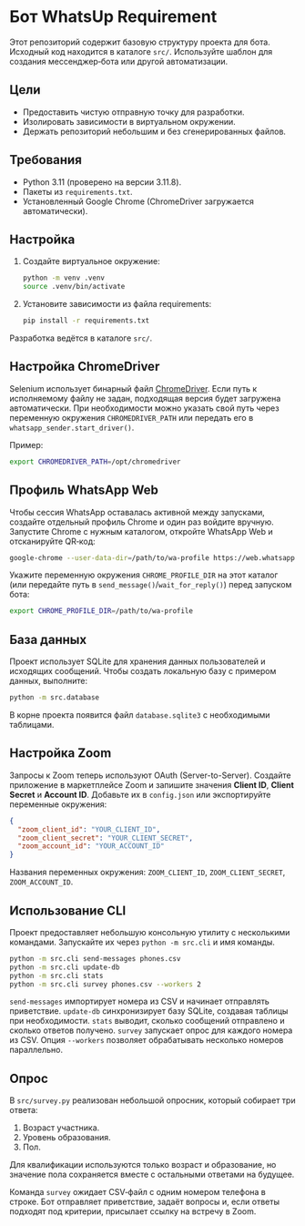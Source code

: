 # Бот WhatsUp Requirement

Этот репозиторий содержит базовую структуру проекта для бота. Исходный код находится в каталоге `src/`. Используйте шаблон для создания мессенджер‑бота или другой автоматизации.

## Цели
- Предоставить чистую отправную точку для разработки.
- Изолировать зависимости в виртуальном окружении.
- Держать репозиторий небольшим и без сгенерированных файлов.

## Требования
- Python 3.11 (проверено на версии 3.11.8).
- Пакеты из `requirements.txt`.
- Установленный Google Chrome (ChromeDriver загружается автоматически).

## Настройка
1. Создайте виртуальное окружение:
   ```bash
   python -m venv .venv
   source .venv/bin/activate
   ```
2. Установите зависимости из файла requirements:
   ```bash
   pip install -r requirements.txt
   ```

Разработка ведётся в каталоге `src/`.

## Настройка ChromeDriver
Selenium использует бинарный файл [ChromeDriver](https://chromedriver.chromium.org/). Если путь к исполняемому файлу не задан, подходящая версия будет загружена автоматически. При необходимости можно указать свой путь через переменную окружения `CHROMEDRIVER_PATH` или передать его в `whatsapp_sender.start_driver()`.

Пример:
```bash
export CHROMEDRIVER_PATH=/opt/chromedriver
```

## Профиль WhatsApp Web
Чтобы сессия WhatsApp оставалась активной между запусками, создайте отдельный профиль Chrome и один раз войдите вручную. Запустите Chrome с нужным каталогом, откройте WhatsApp Web и отсканируйте QR‑код:
```bash
google-chrome --user-data-dir=/path/to/wa-profile https://web.whatsapp.com
```
Укажите переменную окружения ``CHROME_PROFILE_DIR`` на этот каталог (или передайте путь в ``send_message()``/``wait_for_reply()``) перед запуском бота:
```bash
export CHROME_PROFILE_DIR=/path/to/wa-profile
```

## База данных
Проект использует SQLite для хранения данных пользователей и исходящих сообщений. Чтобы создать локальную базу с примером данных, выполните:
```bash
python -m src.database
```
В корне проекта появится файл `database.sqlite3` с необходимыми таблицами.

## Настройка Zoom
Запросы к Zoom теперь используют OAuth (Server-to-Server). Создайте приложение в маркетплейсе Zoom и запишите значения **Client ID**, **Client Secret** и **Account ID**. Добавьте их в `config.json` или экспортируйте переменные окружения:
```json
{
  "zoom_client_id": "YOUR_CLIENT_ID",
  "zoom_client_secret": "YOUR_CLIENT_SECRET",
  "zoom_account_id": "YOUR_ACCOUNT_ID"
}
```
Названия переменных окружения: `ZOOM_CLIENT_ID`, `ZOOM_CLIENT_SECRET`, `ZOOM_ACCOUNT_ID`.

## Использование CLI
Проект предоставляет небольшую консольную утилиту с несколькими командами. Запускайте их через `python -m src.cli` и имя команды.
```bash
python -m src.cli send-messages phones.csv
python -m src.cli update-db
python -m src.cli stats
python -m src.cli survey phones.csv --workers 2
```
`send-messages` импортирует номера из CSV и начинает отправлять приветствие. `update-db` синхронизирует базу SQLite, создавая таблицы при необходимости. `stats` выводит, сколько сообщений отправлено и сколько ответов получено. `survey` запускает опрос для каждого номера из CSV. Опция ``--workers`` позволяет обрабатывать несколько номеров параллельно.

## Опрос
В `src/survey.py` реализован небольшой опросник, который собирает три ответа:

1. Возраст участника.
2. Уровень образования.
3. Пол.

Для квалификации используются только возраст и образование, но значение пола сохраняется вместе с остальными ответами на будущее.

Команда `survey` ожидает CSV‑файл с одним номером телефона в строке. Бот отправляет приветствие, задаёт вопросы и, если ответы подходят под критерии, присылает ссылку на встречу в Zoom.

